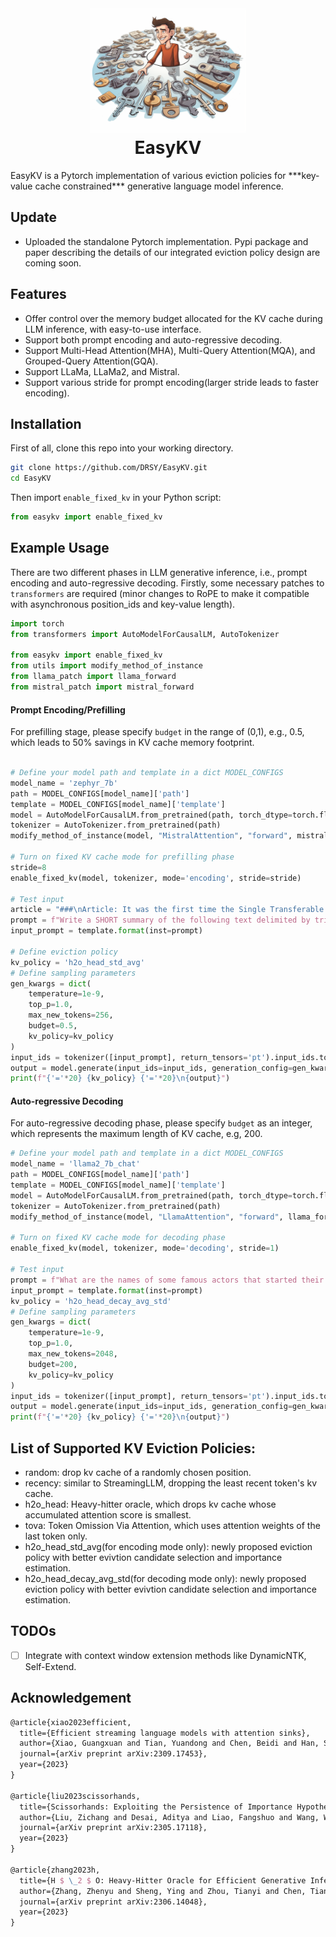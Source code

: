 <h1 align="center">
<img src="./logo.png" alt="EasyKV" width="250" height="200"/>
<br>
EasyKV
</h1>
EasyKV is a Pytorch implementation of various eviction policies for ***key-value cache constrained*** generative language model inference.

## Update
+ Uploaded the standalone Pytorch implementation. Pypi package and paper describing the details of our integrated eviction policy design are coming soon.

## Features
+ Offer control over the memory budget allocated for the KV cache during LLM inference, with easy-to-use interface.
+ Support both prompt encoding and auto-regressive decoding.
+ Support Multi-Head Attention(MHA), Multi-Query Attention(MQA), and Grouped-Query Attention(GQA).
+ Support LLaMa, LLaMa2, and Mistral.
+ Support various stride for prompt encoding(larger stride leads to faster encoding).

## Installation
First of all, clone this repo into your working directory.
```bash
git clone https://github.com/DRSY/EasyKV.git
cd EasyKV
```
Then import ```enable_fixed_kv``` in your Python script:
```python
from easykv import enable_fixed_kv
```

## Example Usage
There are two different phases in LLM generative inference, i.e., prompt encoding and auto-regressive decoding. Firstly, some necessary patches to ```transformers``` are required (minor changes to RoPE to make it compatible with asynchronous position_ids and key-value length).
```python
import torch
from transformers import AutoModelForCausalLM, AutoTokenizer

from easykv import enable_fixed_kv
from utils import modify_method_of_instance
from llama_patch import llama_forward
from mistral_patch import mistral_forward
``` 
#### Prompt Encoding/Prefilling
For prefilling stage, please specify ```budget``` in the range of (0,1), e.g., 0.5, which leads to 50% savings in KV cache memory footprint.
```python

# Define your model path and template in a dict MODEL_CONFIGS
model_name = 'zephyr_7b'
path = MODEL_CONFIGS[model_name]['path']
template = MODEL_CONFIGS[model_name]['template']
model = AutoModelForCausalLM.from_pretrained(path, torch_dtype=torch.float16, device_map='auto').eval()
tokenizer = AutoTokenizer.from_pretrained(path)
modify_method_of_instance(model, "MistralAttention", "forward", mistral_forward)

# Turn on fixed KV cache mode for prefilling phase
stride=8
enable_fixed_kv(model, tokenizer, mode='encoding', stride=stride)

# Test input
article = "###\nArticle: It was the first time the Single Transferable Vote (STV) system had been used to select two members in the same ward in a by-election. The SNP topped the vote in the Leith Walk by-election, while Scottish Labour won the second seat from the Greens. The by-election was called after Deidre Brock of the SNP and Maggie Chapman of the Scottish Greens stood down. The SNP's John Lewis Ritchie topped the Leith Walk poll with 2,290 votes. He was elected at stage one in the STV process with a swing in first-preference votes of 7.6% from Labour. Labour's Marion Donaldson received 1,623 votes, ahead of Susan Jane Rae of the Scottish Greens on 1,381. Ms Donaldson was elected at stage 10 of the voting process after other preferences had been considered. The by-election was called after Ms Brock stood down when she was elected as the SNP MP for Edinburgh North and Leith in May. Ms Chapman, of the Scottish Greens, resigned from her post to concentrate on standing for the Scottish Parliament in next May's election. The turnout for the by-election was 25.1%. The SNP also held the Midlothian West seat on Midlothian Council with a swing of 6.3% from Labour. The party's Kelly Parry secured 1,540 votes, ahead of Labour's Ian Miller on 945 votes. The by-election was called after Owen Thompson was elected as SNP MP for the Midlothian constituency.\n\nSummarize the above article in 1 sentence.\n"
prompt = f"Write a SHORT summary of the following text delimited by triple backticks. Return your response which covers the key points of the text.\n```{article}```"
input_prompt = template.format(inst=prompt)

# Define eviction policy
kv_policy = 'h2o_head_std_avg'
# Define sampling parameters
gen_kwargs = dict(
    temperature=1e-9,
    top_p=1.0,
    max_new_tokens=256,
    budget=0.5,
    kv_policy=kv_policy
)
input_ids = tokenizer([input_prompt], return_tensors='pt').input_ids.to(model.device)
output = model.generate(input_ids=input_ids, generation_config=gen_kwargs)
print(f"{'='*20} {kv_policy} {'='*20}\n{output}")
```
#### Auto-regressive Decoding
For auto-regressive decoding phase, please specify ```budget``` as an integer, which represents the maximum length of KV cache, e.g, 200.
```python
# Define your model path and template in a dict MODEL_CONFIGS
model_name = 'llama2_7b_chat'
path = MODEL_CONFIGS[model_name]['path']
template = MODEL_CONFIGS[model_name]['template']
model = AutoModelForCausalLM.from_pretrained(path, torch_dtype=torch.float16, device_map='auto').eval()
tokenizer = AutoTokenizer.from_pretrained(path)
modify_method_of_instance(model, "LlamaAttention", "forward", llama_forward)

# Turn on fixed KV cache mode for decoding phase
enable_fixed_kv(model, tokenizer, mode='decoding', stride=1)

# Test input
prompt = f"What are the names of some famous actors that started their careers on Broadway?"
input_prompt = template.format(inst=prompt)
kv_policy = 'h2o_head_decay_avg_std'
# Define sampling parameters
gen_kwargs = dict(
    temperature=1e-9,
    top_p=1.0,
    max_new_tokens=2048,
    budget=200,
    kv_policy=kv_policy
)
input_ids = tokenizer([input_prompt], return_tensors='pt').input_ids.to(model.device)
output = model.generate(input_ids=input_ids, generation_config=gen_kwargs)
print(f"{'='*20} {kv_policy} {'='*20}\n{output}")
```
## List of Supported KV Eviction Policies:
+ random: drop kv cache of a randomly chosen position.
+ recency: similar to StreamingLLM, dropping the least recent token's kv cache.
+ h2o_head: Heavy-hitter oracle, which drops kv cache whose accumulated attention score is smallest.
+ tova: Token Omission Via Attention, which uses attention weights of the last token only.
+ h2o_head_std_avg(for encoding mode only): newly proposed eviction policy with better evivtion candidate selection and importance estimation.
+ h2o_head_decay_avg_std(for decoding mode only): newly proposed eviction policy with better evivtion candidate selection and importance estimation.

## TODOs
- [ ] Integrate with context window extension methods like DynamicNTK, Self-Extend.


## Acknowledgement
```latex
@article{xiao2023efficient,
  title={Efficient streaming language models with attention sinks},
  author={Xiao, Guangxuan and Tian, Yuandong and Chen, Beidi and Han, Song and Lewis, Mike},
  journal={arXiv preprint arXiv:2309.17453},
  year={2023}
}

@article{liu2023scissorhands,
  title={Scissorhands: Exploiting the Persistence of Importance Hypothesis for LLM KV Cache Compression at Test Time},
  author={Liu, Zichang and Desai, Aditya and Liao, Fangshuo and Wang, Weitao and Xie, Victor and Xu, Zhaozhuo and Kyrillidis, Anastasios and Shrivastava, Anshumali},
  journal={arXiv preprint arXiv:2305.17118},
  year={2023}
}

@article{zhang2023h,
  title={H $ \_2 $ O: Heavy-Hitter Oracle for Efficient Generative Inference of Large Language Models},
  author={Zhang, Zhenyu and Sheng, Ying and Zhou, Tianyi and Chen, Tianlong and Zheng, Lianmin and Cai, Ruisi and Song, Zhao and Tian, Yuandong and R{\'e}, Christopher and Barrett, Clark and others},
  journal={arXiv preprint arXiv:2306.14048},
  year={2023}
}
```